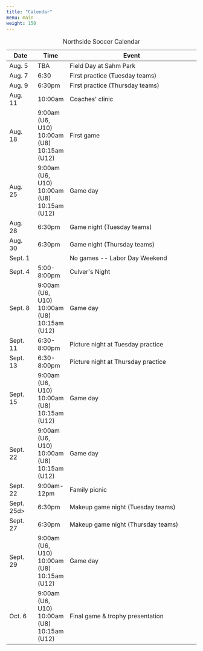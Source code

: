 ```yaml
---
title: "Calendar"
menu: main
weight: 150
---
```


<table class="table">
	<caption align="top">Northside Soccer Calendar</caption>
    <thead>
	<tr>
	    <th width="15%">Date</th>
	    <th width="15%">Time</th>
	    <th width="70%">Event</th>
	</tr>
    </thead>
    <tbody>
	<tr>
	    <td>Aug. 5</td>
	    <td>TBA</td>
	    <td>Field Day at Sahm Park</td>
	</tr>
	<tr>
	    <td>Aug. 7</td>
	    <td>6:30</td>
	    <td>First practice (Tuesday teams)</td>
	</tr>
	<tr>
	    <td>Aug. 9</9>
	    <td>6:30pm</td>	    
	    <td>First practice (Thursday teams)</td>
	</tr>
	<tr>
	    <td>Aug. 11</td>
	    <td>10:00am</td>
	    <td>Coaches' clinic</td>
	</tr>
	<tr>
	    <td>Aug. 18</td>
	    <td>
		9:00am (U6, U10)<br />
		10:00am (U8)<br />
		10:15am (U12)<br />
	    </td>
	    <td>First game</td>
	</tr>
	<tr>
	    <td>Aug. 25</td>
	    <td>
		9:00am (U6, U10)<br />
		10:00am (U8)<br />
		10:15am (U12)<br />
	    </td>	    
	    <td>Game day</td>
	</tr>
	<tr>
	    <td>Aug. 28</td>
	    <td>6:30pm</td>
	    <td>Game night (Tuesday teams)</td>
	</tr>
	<tr>
	    <td>Aug. 30</td>
	    <td>6:30pm</td>
	    <td>Game night (Thursday teams)</td>
	</tr>
	<tr>
	    <td>Sept. 1</td>
	    <td></td>
	    <td>No games -- Labor Day Weekend</td>
	</tr>
	<tr>
	    <td>Sept. 4</td>
	    <td>
		5:00-8:00pm<br />
	    </td>	    
	    <td>Culver's Night</td>
	</tr>
	<tr>
	    <td>Sept. 8</td>
	    <td>
		9:00am (U6, U10)<br />
		10:00am (U8)<br />
		10:15am (U12)<br />
	    </td>	    
	    <td>Game day</td>
	</tr>
	<tr>
	    <td>Sept. 11</td>
	    <td>
		6:30-8:00pm<br />
	    </td>	    
	    <td>Picture night at Tuesday practice</td>
	</tr>
	<tr>
	    <td>Sept. 13</td>
	    <td>
		6:30-8:00pm<br />
	    </td>	    
	    <td>Picture night at Thursday practice</td>
	</tr>
	<tr>
	    <td>Sept. 15</td>
	    <td>
		9:00am (U6, U10)<br />
		10:00am (U8)<br />
		10:15am (U12)<br />
	    </td>	    
	    <td>Game day</td>
	</tr>
	<tr>
	    <td>Sept. 22</td>
	    <td>
		9:00am (U6, U10)<br />
		10:00am (U8)<br />
		10:15am (U12)<br />
	    </td>	    
	    <td>Game day</td>
	</tr>
	<tr>
	    <td>Sept. 22 </td>
	    <td>9:00am-12pm</td>
	    <td>Family picnic</td>
	</tr>
	<tr>
	    <td>Sept. 25d>
	    <td>6:30pm</td>
	    <td>Makeup game night (Tuesday teams)</td>
	</tr>
	<tr>
	    <td>Sept. 27</td>
	    <td>6:30pm</td>
	    <td>Makeup game night (Thursday teams)</td>
	</tr>
	<tr>
	    <td>Sept. 29</td>
	    <td>
		9:00am (U6, U10)<br />
		10:00am (U8)<br />
		10:15am (U12)<br />
	    </td>	    
	    <td>Game day</td>
	</tr>
	<tr>
	    <td>Oct. 6</td>
	    <td>
		9:00am (U6, U10)<br />
		10:00am (U8)<br />
		10:15am (U12)<br />
	    </td>	    
	    <td>Final game &amp; trophy presentation</td></td>
	</tr>
    </tbody>
</table>
